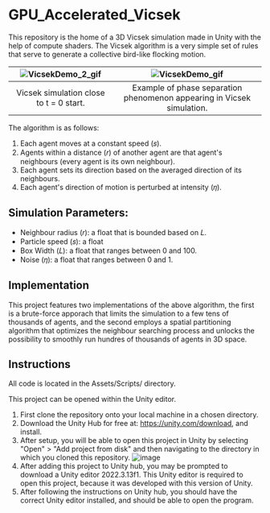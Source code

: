 # GPU_Accelerated_Vicsek

This repository is the home of a 3D Vicsek simulation made in Unity with the help of compute shaders. The Vicsek algorithm is a very simple set of rules that serve to generate a collective bird-like flocking motion.

| ![VicsekDemo_2_gif](https://github.com/RobertRuta/GPU_Accelerated_Vicsek/blob/main/VicsekDemo_2.gif) | ![VicsekDemo_gif](https://github.com/RobertRuta/GPU_Accelerated_Vicsek/blob/main/VicsekDemo.gif) |
|:-----------------------:|:-----------------------:|
| Vicsek simulation close to t = 0 start.       | Example of phase separation phenomenon appearing in Vicsek simulation.       |



The algorithm is as follows:

1. Each agent moves at a constant speed (𝑠).
2. Agents within a distance (𝑟) of another agent are that agent's neighbours (every agent is its own neighbour).
3. Each agent sets its direction based on the averaged direction of its neighbours.
4. Each agent's direction of motion is perturbed at intensity (𝜂).

## Simulation Parameters:
 - Neighbour radius (𝑟): a float that is bounded based on 𝐿.
 - Particle speed (𝑠): a float
 - Box Width (𝐿): a float that ranges between 0 and 100.
 - Noise (𝜂): a float that ranges between 0 and 1.


## Implementation
This project features two implementations of the above algorithm, the first is a brute-force apporach that limits the simulation to a few tens of thousands of agents, and the second employs a spatial partitioning algorithm that optimizes the neighbour searching process and unlocks the possibility to smoothly run hundres of thousands of agents in 3D space.


## Instructions

All code is located in the Assets/Scripts/ directory.

This project can be opened within the Unity editor.
1. First clone the repository onto your local machine in a chosen directory.
2. Download the Unity Hub for free at: https://unity.com/download, and install.
3. After setup, you will be able to open this project in Unity by selecting "Open" > "Add project from disk" and then navigating to the directory in which you cloned this repository.
![image](https://github.com/RobertRuta/GPU_Accelerated_Vicsek/assets/77187208/73671f07-1478-4a05-b126-fe6317893aa6)
4. After adding this project to Unity hub, you may be prompted to download a Unity editor 2022.3.13f1. This Unity editor is required to open this project, because it was developed with this version of Unity.
5. After following the instructions on Unity hub, you should have the correct Unity editor installed, and should be able to open the program. 
